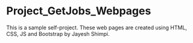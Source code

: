 # Project_GetJobs_Webpages
This is a sample self-project. These web pages are created using HTML, CSS, JS and Bootstrap by Jayesh Shimpi.
